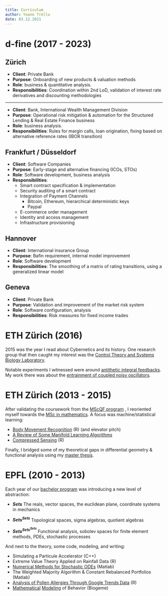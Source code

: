 ```yaml
---
title: Curriculum
author: Yoann Trellu
date: 03.12.2021
---
```


# d-fine (2017 - 2023)

## Zürich

* **Client**: Private Bank
* **Purpose**: Onboarding of new products & valuation methods
* **Role**: business & quantitative analysis.
* **Responsibilities**: Coordination within 2nd LoD, validation of interest rate derivatives and discounting methodologies  

---

* **Client**: Bank, International Wealth Management Division
* **Purpose**: Operational risk mitigation & automation for the Structured Lending & Real Estate Finance business
* **Role**: business analysis.
* **Responsibilities**: Rules for margin calls, loan origination, fixing based on alternative reference rates (IBOR transition)

## Frankfurt / Düsseldorf

* **Client**: Software Companies
* **Purpose**: Early-stage and alternative financing (ICOs, STOs)
* **Role**: Software development, business analysis
* **Responsibilities**:
  * Smart contract specification & implementation
  * Security auditing of a smart contract
  * Integration of Payment Channels
    * Bitcoin, Ethereum, hierarchical deterministic keys
    * Paypal
  * E-commerce order management
  * Identity and access management
  * Infrastructure provisioning

## Hannover

* **Client**: International insurance Group
* **Purpose**: Bafin requirement, internal model improvement
* **Role**: Software development
* **Responsibilities**: The smoothing of a matrix of rating transitions,
  using a generalized linear model

## Geneva

* **Client**: Private Bank
* **Purpose**: Validation and improvement of the market risk system 
* **Role**: Software configuration, analysis
* **Responsibilities**: Risk measures for fixed income trades

# ETH Zürich (2016)

2015 was the year I read about Cybernetics and its history.
One research group that then caught my interest was the [Control Theory and
Systems Biology Laboratory](https://bsse.ethz.ch/ctsb).

Notable experiments I witnessed were around
[antithetic integral feedbacks](https://www.nature.com/articles/s41586-019-1321-1).
My work there was about the
[entrainment of coupled noisy oscillators](/pdfs/EntrainmentOfCoupledNoisyOscillators.pdf).

# ETH Zürich (2013 - 2015)

After validating the coursework from the [MScQF program](https://www.msfinance.uzh.ch/)
, I reoriented myself towards the
[MSc in mathematics](https://math.ethz.ch/studies/master-programmes/master-mathematics.html).
A focus was machine/statistical learning:

- [Body Movement Recognition](/pdfs/BodyMovementRecognition.pdf) (R) (and elevator pitch)
- [A Review of Some Manifold Learning Algorithms](/pdfs/LaplacianEigenmaps.pdf)
- [Compressed Sensing](/pdfs/CompressedSensing.pdf) (R)

Finally, I bridged some of my theoretical gaps in differential geometry &
functional analysis using my [master thesis](/pdfs/TheLaplaceOperatorOnARiemannianManifold.pdf).

# EPFL (2010 - 2013)

Each year of our [bachelor program](https://www.epfl.ch/schools/sb/sma/mathematics-section/studies/bachelor-ma-en) was introducing a new level of abstraction:

- **$Sets$** The reals, vector spaces, the euclidean plane, coordinate systems in mechanics

- **$Sets^{Sets}$** Topological spaces, sigma algebras, quotient algebras

- **$Sets^{Sets}^{Sets}$** Functional analysis, sobolev spaces for finite element methods, PDEs, stochastic processes

And next to the theory, some code, modeling, and writing:

- Simulating a Particule Accelerator (C++)
- Extreme Value Theory Applied on Rainfall Data (R)
- [Numerical Methods for Stochastic ODEs](/pdfs/NumericalMethodsForSDEsAndSDEsWithJumps.pdf) (Matlab)
- The Weighted Majority Algorithm & Constant Rebalanced Portfolios (Matlab)
- [Analysis of Pollen Allergies Through Google Trends Data](/pdfs/AnalysisOfPollenAllergiesThroughGoogleTrendsData.pdf) (R)
- [Mathematical](/pdfs/MMBAssignment2.pdf) [Modeling](/pdfs/MMBAssignment3.pdf)
  of Behavior (Biogeme)


